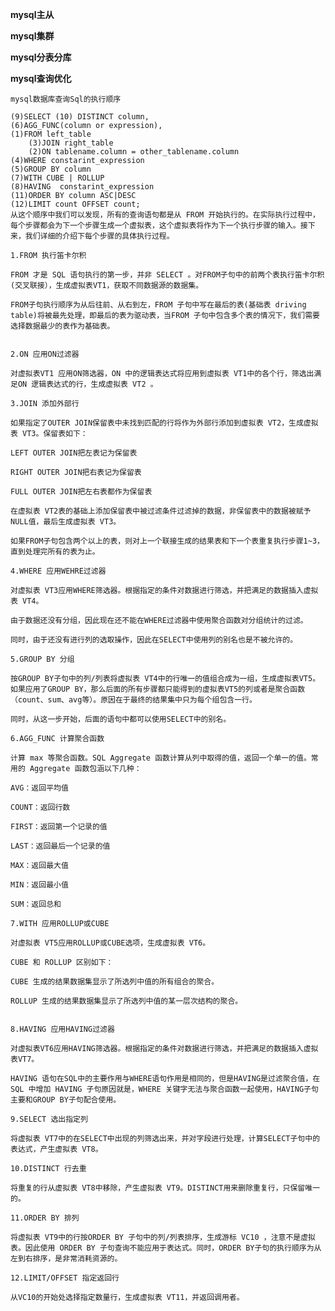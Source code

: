 **mysql主从**  
   
    
    
**mysql集群** 



**mysql分表分库**  
 


**mysql查询优化**  

    mysql数据库查询Sql的执行顺序
   
    (9)SELECT (10) DISTINCT column,
    (6)AGG_FUNC(column or expression),
    (1)FROM left_table
        (3)JOIN right_table
        (2)ON tablename.column = other_tablename.column
    (4)WHERE constarint_expression
    (5)GROUP BY column
    (7)WITH CUBE | ROLLUP
    (8)HAVING  constarint_expression
    (11)ORDER BY column ASC|DESC
    (12)LIMIT count OFFSET count;
    从这个顺序中我们可以发现，所有的查询语句都是从 FROM 开始执行的。在实际执行过程中，每个步骤都会为下一个步骤生成一个虚拟表，这个虚拟表将作为下一个执行步骤的输入。接下来，我们详细的介绍下每个步骤的具体执行过程。
    
    1.FROM 执行笛卡尔积
    
    FROM 才是 SQL 语句执行的第一步，并非 SELECT 。对FROM子句中的前两个表执行笛卡尔积(交叉联接），生成虚拟表VT1，获取不同数据源的数据集。
    
    FROM子句执行顺序为从后往前、从右到左，FROM 子句中写在最后的表(基础表 driving table)将被最先处理，即最后的表为驱动表，当FROM 子句中包含多个表的情况下，我们需要选择数据最少的表作为基础表。
    
    
    2.ON 应用ON过滤器
    
    对虚拟表VT1 应用ON筛选器，ON 中的逻辑表达式将应用到虚拟表 VT1中的各个行，筛选出满足ON 逻辑表达式的行，生成虚拟表 VT2 。
    
    3.JOIN 添加外部行
    
    如果指定了OUTER JOIN保留表中未找到匹配的行将作为外部行添加到虚拟表 VT2，生成虚拟表 VT3。保留表如下：
    
    LEFT OUTER JOIN把左表记为保留表
    
    RIGHT OUTER JOIN把右表记为保留表
    
    FULL OUTER JOIN把左右表都作为保留表
    
    在虚拟表 VT2表的基础上添加保留表中被过滤条件过滤掉的数据，非保留表中的数据被赋予NULL值，最后生成虚拟表 VT3。
    
    如果FROM子句包含两个以上的表，则对上一个联接生成的结果表和下一个表重复执行步骤1~3，直到处理完所有的表为止。
    
    4.WHERE 应用WEHRE过滤器
    
    对虚拟表 VT3应用WHERE筛选器。根据指定的条件对数据进行筛选，并把满足的数据插入虚拟表 VT4。
    
    由于数据还没有分组，因此现在还不能在WHERE过滤器中使用聚合函数对分组统计的过滤。
    
    同时，由于还没有进行列的选取操作，因此在SELECT中使用列的别名也是不被允许的。
    
    5.GROUP BY 分组
    
    按GROUP BY子句中的列/列表将虚拟表 VT4中的行唯一的值组合成为一组，生成虚拟表VT5。如果应用了GROUP BY，那么后面的所有步骤都只能得到的虚拟表VT5的列或者是聚合函数（count、sum、avg等）。原因在于最终的结果集中只为每个组包含一行。
    
    同时，从这一步开始，后面的语句中都可以使用SELECT中的别名。
    
    6.AGG_FUNC 计算聚合函数
    
    计算 max 等聚合函数。SQL Aggregate 函数计算从列中取得的值，返回一个单一的值。常用的 Aggregate 函数包涵以下几种：
    
    AVG：返回平均值
    
    COUNT：返回行数
    
    FIRST：返回第一个记录的值
    
    LAST：返回最后一个记录的值
    
    MAX：返回最大值
    
    MIN：返回最小值
    
    SUM：返回总和
    
    7.WITH 应用ROLLUP或CUBE
    
    对虚拟表 VT5应用ROLLUP或CUBE选项，生成虚拟表 VT6。
    
    CUBE 和 ROLLUP 区别如下：
    
    CUBE 生成的结果数据集显示了所选列中值的所有组合的聚合。
    
    ROLLUP 生成的结果数据集显示了所选列中值的某一层次结构的聚合。
    
    
    8.HAVING 应用HAVING过滤器
    
    对虚拟表VT6应用HAVING筛选器。根据指定的条件对数据进行筛选，并把满足的数据插入虚拟表VT7。
    
    HAVING 语句在SQL中的主要作用与WHERE语句作用是相同的，但是HAVING是过滤聚合值，在 SQL 中增加 HAVING 子句原因就是，WHERE 关键字无法与聚合函数一起使用，HAVING子句主要和GROUP BY子句配合使用。
    
    9.SELECT 选出指定列
    
    将虚拟表 VT7中的在SELECT中出现的列筛选出来，并对字段进行处理，计算SELECT子句中的表达式，产生虚拟表 VT8。
    
    10.DISTINCT 行去重
    
    将重复的行从虚拟表 VT8中移除，产生虚拟表 VT9。DISTINCT用来删除重复行，只保留唯一的。
    
    11.ORDER BY 排列
    
    将虚拟表 VT9中的行按ORDER BY 子句中的列/列表排序，生成游标 VC10 ，注意不是虚拟表。因此使用 ORDER BY 子句查询不能应用于表达式。同时，ORDER BY子句的执行顺序为从左到右排序，是非常消耗资源的。
    
    12.LIMIT/OFFSET 指定返回行
    
    从VC10的开始处选择指定数量行，生成虚拟表 VT11，并返回调用者。
    
    